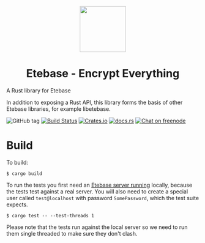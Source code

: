<p align="center">
  <img width="120" src="https://github.com/etesync/etesync-web/blob/master/src/images/logo.svg" />
  <h1 align="center">Etebase - Encrypt Everything</h1>
</p>

A Rust library for Etebase

In addition to exposing a Rust API, this library forms the basis of other Etebase libraries, for example libetebase.

![GitHub tag](https://img.shields.io/github/tag/etesync/etesync-rs.svg)
[![Build Status](https://travis-ci.com/etesync/etebase-rs.svg?branch=master)](https://travis-ci.com/etesync/etebase-rs)
[![Crates.io](https://img.shields.io/crates/v/etebase)](https://crates.io/crates/etebase)
[![docs.rs](https://docs.rs/etebase/badge.svg)](https://docs.rs/etebase/)
[![Chat on freenode](https://img.shields.io/badge/irc.freenode.net-%23EteSync-blue.svg)](https://webchat.freenode.net/?channels=#etesync)


# Build

To build:
```
$ cargo build
```

To run the tests you first need an [Etebase server running](https://github.com/etesync/server) locally, because the tests test against a real server.
You will also need to create a special user called `test@localhost` with password `SomePassword`, which the test suite expects.
```
$ cargo test -- --test-threads 1
```

Please note that the tests run against the local server so we need to run them single threaded to make sure they don't clash.
